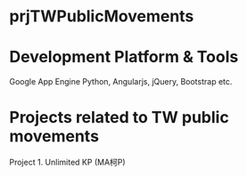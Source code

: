 prjTWPublicMovements
====================

Development Platform & Tools
====================
Google App Engine
Python, Angularjs, jQuery, Bootstrap etc.


Projects related to TW public movements
====================
Project 1. Unlimited KP (MA柯P)
